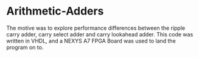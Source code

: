 # Arithmetic-Adders
The motive was to explore performance differences between the ripple carry adder, carry select adder and carry lookahead adder. This code was written in VHDL, and a NEXYS A7 FPGA Board was used to land the program on to.
